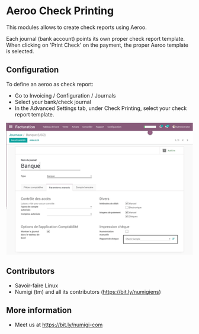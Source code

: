# Aeroo Check Printing

This modules allows to create check reports using Aeroo.

Each journal (bank account) points its own proper check report template.
When clicking on 'Print Check' on the payment, the proper Aeroo template is selected.

## Configuration

To define an aeroo as check report:

* Go to Invoicing / Configuration / Journals
* Select your bank/check journal
* In the Advanced Settings tab, under Check Printing, select your check report template.

![Journal Form](static/description/account_journal_form.png?raw=true)

Contributors
------------
* Savoir-faire Linux
* Numigi (tm) and all its contributors (https://bit.ly/numigiens)

More information
----------------
* Meet us at https://bit.ly/numigi-com
